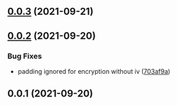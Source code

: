 ## [0.0.3](https://github.com/ayZagen/secure-cookie/compare/v0.0.2...v0.0.3) (2021-09-21)

## [0.0.2](https://github.com/ayZagen/secure-cookie/compare/v0.0.1...v0.0.2) (2021-09-20)


### Bug Fixes

* padding ignored for encryption without iv ([703af9a](https://github.com/ayZagen/secure-cookie/commit/703af9aa9e2aaa5d5df96a832a2360e4c3a738fd))

## 0.0.1 (2021-09-20)

